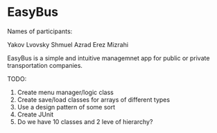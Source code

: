# EasyBus

Names of participants:

Yakov Lvovsky
Shmuel Azrad
Erez Mizrahi

EasyBus is a simple and intuitive managemnet app for public or private transportation companies.

TODO:
1) Create menu manager/logic class
2) Create save/load classes for arrays of different types
3) Use a design pattern of some sort
4) Create JUnit
5) Do we have 10 classes and 2 leve of hierarchy?

